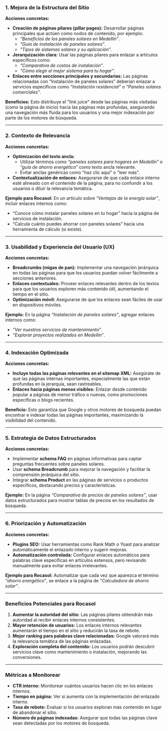 


### **1. Mejora de la Estructura del Sitio**

**Acciones concretas:**

- **Creación de páginas pilares (pillar pages):** Desarrollar páginas principales que actúen como nodos de contenido, por ejemplo:
    - _“Beneficios de los paneles solares en Medellín”_.
    - _“Guía de instalación de paneles solares”_.
    - _“Tipos de sistemas solares y su aplicación”_.
- **Jerarquización clara:** Usar las páginas pilares para enlazar a artículos específicos como:
    - _“Comparativa de costos de instalación”_.
    - _“Cómo elegir el mejor sistema para tu hogar”_.
- **Enlaces entre secciones principales y secundarias:** Las páginas relacionadas con “Instalación de paneles solares” deberían enlazar a servicios específicos como _“Instalación residencial”_ o _“Paneles solares comerciales”_.

**Beneficios:** Esto distribuye el "link juice" desde las páginas más visitadas (como la página de inicio) hacia las páginas más profundas, asegurando una navegación más fluida para los usuarios y una mejor indexación por parte de los motores de búsqueda.

---

### **2. Contexto de Relevancia**

**Acciones concretas:**

- **Optimización del texto ancla:**
    - Utilizar términos como _“paneles solares para hogares en Medellín”_ o _“guía de ahorro energético”_ como texto ancla relevante.
    - Evitar anclas genéricas como "haz clic aquí" o "leer más".
- **Contextualización de enlaces:** Asegurarse de que cada enlace interno esté alineado con el contenido de la página, para no confundir a los usuarios o diluir la relevancia temática.

**Ejemplo para Rocasol:** En un artículo sobre _“Ventajas de la energía solar”_, incluir enlaces internos como:

- “Conoce cómo instalar paneles solares en tu hogar” hacia la página de servicios de instalación.
- “Calcula cuánto puedes ahorrar con paneles solares” hacia una herramienta de cálculo (si existe).

---

### **3. Usabilidad y Experiencia del Usuario (UX)**

**Acciones concretas:**

- **Breadcrumbs (migas de pan):** Implementar una navegación jerárquica en todas las páginas para que los usuarios puedan volver fácilmente a secciones anteriores.
- **Enlaces contextuales:** Proveer enlaces relevantes dentro de los textos para que los usuarios exploren más contenido útil, aumentando el tiempo en el sitio.
- **Optimización móvil:** Asegurarse de que los enlaces sean fáciles de usar en dispositivos móviles.

**Ejemplo:** En la página _“Instalación de paneles solares”_, agregar enlaces internos como:

- _“Ver nuestros servicios de mantenimiento”_.
- _“Explorar proyectos realizados en Medellín”_.

---

### **4. Indexación Optimizada**

**Acciones concretas:**

- **Incluye todas las páginas relevantes en el sitemap XML:** Asegúrate de que las páginas internas importantes, especialmente las que están profundas en la jerarquía, sean rastreables.
- **Enlaces hacia páginas menos visibles:** Enlazar desde contenido popular a páginas de menor tráfico o nuevas, como promociones específicas o blogs recientes.

**Beneficio:** Esto garantiza que Google y otros motores de búsqueda puedan encontrar e indexar todas las páginas importantes, maximizando la visibilidad del contenido.

---

### **5. Estrategia de Datos Estructurados**

**Acciones concretas:**

- Implementar **schema FAQ** en páginas informativas para captar preguntas frecuentes sobre paneles solares.
- Usar **schema Breadcrumb** para mejorar la navegación y facilitar la comprensión jerárquica del sitio.
- Integrar **schema Product** en las páginas de servicios o productos específicos, destacando precios y características.

**Ejemplo:** En la página _“Comparativa de precios de paneles solares”_, usar datos estructurados para mostrar tablas de precios en los resultados de búsqueda.

---

### **6. Priorización y Automatización**

**Acciones concretas:**

- **Plugins SEO:** Usar herramientas como Rank Math o Yoast para analizar automáticamente el enlazado interno y sugerir mejoras.
- **Automatización controlada:** Configurar enlaces automáticos para palabras clave específicas en artículos extensos, pero revisando manualmente para evitar enlaces irrelevantes.

**Ejemplo para Rocasol:** Automatizar que cada vez que aparezca el término _“ahorro energético”_, se enlace a la página de _“Calculadora de ahorro solar”_.

---

### **Beneficios Potenciales para Rocasol**

1. **Aumentar la autoridad del sitio:** Las páginas pilares obtendrán más autoridad al recibir enlaces internos consistentes.
2. **Mayor retención de usuarios:** Los enlaces internos relevantes aumentarán el tiempo en el sitio y reducirán la tasa de rebote.
3. **Mejor ranking para palabras clave relacionadas:** Google valorará más la relevancia temática de las páginas enlazadas.
4. **Exploración completa del contenido:** Los usuarios podrán descubrir servicios clave como mantenimiento o instalación, mejorando las conversiones.

---

### **Métricas a Monitorear**

- **CTR interno:** Monitorear cuántos usuarios hacen clic en los enlaces internos.
- **Tiempo en página:** Ver si aumenta con la implementación del enlazado interno.
- **Tasa de rebote:** Evaluar si los usuarios exploran más contenido en lugar de abandonar el sitio.
- **Número de páginas indexadas:** Asegurar que todas las páginas clave sean detectadas por los motores de búsqueda.